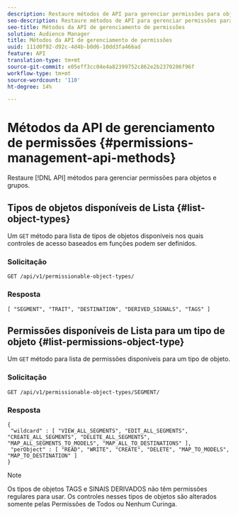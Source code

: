 ```yaml
---
description: Restaure métodos de API para gerenciar permissões para objetos e grupos.
seo-description: Restaure métodos de API para gerenciar permissões para objetos e grupos.
seo-title: Métodos da API de gerenciamento de permissões
solution: Audience Manager
title: Métodos da API de gerenciamento de permissões
uuid: 111d0f92-d92c-4d4b-b0d6-10dd3fa466ad
feature: API
translation-type: tm+mt
source-git-commit: e05eff3cc04e4a82399752c862e2b2370286f96f
workflow-type: tm+mt
source-wordcount: '110'
ht-degree: 14%

---
```



# Métodos da API de gerenciamento de permissões {#permissions-management-api-methods}

Restaure [!DNL API] métodos para gerenciar permissões para objetos e grupos.

<!-- c_rest_api_perm_man.xml -->

## Tipos de objetos disponíveis de Lista {#list-object-types}

Um `GET` método para lista de tipos de objetos disponíveis nos quais controles de acesso baseados em funções podem ser definidos.

<!-- r_rest_api_perm_list.xml -->

### Solicitação

`GET /api/v1/permissionable-object-types/`

### Resposta

```
[ "SEGMENT", "TRAIT", "DESTINATION", "DERIVED_SIGNALS", "TAGS" ]
```

## Permissões disponíveis de Lista para um tipo de objeto {#list-permissions-object-type}

Um `GET` método para lista de permissões disponíveis para um tipo de objeto.

<!-- r_rest_api_perm_list_perms.xml -->

### Solicitação

`GET /api/v1/permissionable-object-types/SEGMENT/`

### Resposta

```
{ 
 "wildcard" : [ "VIEW_ALL_SEGMENTS", "EDIT_ALL_SEGMENTS", "CREATE_ALL_SEGMENTS", "DELETE_ALL_SEGMENTS", "MAP_ALL_SEGMENTS_TO_MODELS", "MAP_ALL_TO_DESTINATIONS" ], 
 "perObject" : [ "READ", "WRITE", "CREATE", "DELETE", "MAP_TO_MODELS", "MAP_TO_DESTINATION" ]
}
```

>[!NOTE]
>
>Os tipos de objetos TAGS e SINAIS DERIVADOS não têm permissões regulares para usar. Os controles nesses tipos de objetos são alterados somente pelas Permissões de Todos ou Nenhum Curinga.